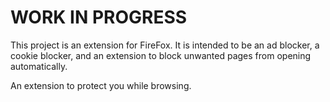<h1>WORK IN PROGRESS</h1>

This project is an extension for FireFox. It is intended to be an ad blocker, a cookie blocker, and an extension to block unwanted pages from opening automatically.

An extension to protect you while browsing.

